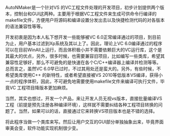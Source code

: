 AutoNMaker是一个针对VS 的VC工程文件处理的开发项目，初步计划提供两个版本，控制台和GUI这两种。主要用于根据VC工程文件来生成可供命令行编译的makefile文件，方便用户将源码和编译设置分发出去以及快捷检测代码的对各版本的语法兼容性等等。

开发初衷是因为本人私下想开发一些能够被VC 6.0正常编译通过的项目，到目前为止，用户基本过滤到Xp系统及其以上了。因此，理论上VC 6.0编译通过的程序可以在目前WinAll上运行，而且体积极小并不需要依赖巨大的VC运行库，这个是其最大的优点，另外，很多时候，也需要兼容旧项目，比如编写一些类库，希望其兼容性足够好，那么不可避免的是快速在各个C/C++编译器上编译并检测等等。总而言之，虽然VC 6.0早已过时，不过其用处还是蛮大的。另外，有些时候，不希望类库使用C++ 的新特性，或者希望直接被VS 2010等低版本VS编译，获得小一点的程序体积，因此，不可避免地需要使用makefile文件来编译可执行文件，毕竟VC 工程项目降版本更加麻烦。

当然，其实也想过，开发一个产品，来让开发人员无视vs版本，直接批量编译VS工程（前提是预先注册各种编译环境），这样就不需要纠结各种工程项目转换的问题了。当然，如果可以的话，直接通过它来转换VS项目版本也是不错的选择。

将此程序当做一个类库来写。然后让用户交互的GUI部分单独抽象出来，毕竟界面审美会变，软件功能实现机制很少变。